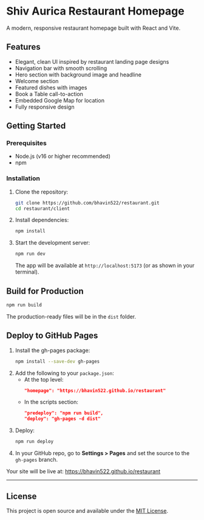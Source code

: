 # Shiv Aurica Restaurant Homepage

A modern, responsive restaurant homepage built with React and Vite.

## Features

- Elegant, clean UI inspired by restaurant landing page designs
- Navigation bar with smooth scrolling
- Hero section with background image and headline
- Welcome section
- Featured dishes with images
- Book a Table call-to-action
- Embedded Google Map for location
- Fully responsive design

## Getting Started

### Prerequisites

- Node.js (v16 or higher recommended)
- npm

### Installation

1. Clone the repository:
   ```sh
   git clone https://github.com/bhavin522/restaurant.git
   cd restaurant/client
   ```
2. Install dependencies:
   ```sh
   npm install
   ```
3. Start the development server:
   ```sh
   npm run dev
   ```
   The app will be available at `http://localhost:5173` (or as shown in your terminal).

## Build for Production

```sh
npm run build
```

The production-ready files will be in the `dist` folder.

## Deploy to GitHub Pages

1. Install the gh-pages package:
   ```sh
   npm install --save-dev gh-pages
   ```
2. Add the following to your `package.json`:
   - At the top level:
     ```json
     "homepage": "https://bhavin522.github.io/restaurant"
     ```
   - In the scripts section:
     ```json
     "predeploy": "npm run build",
     "deploy": "gh-pages -d dist"
     ```
3. Deploy:
   ```sh
   npm run deploy
   ```
4. In your GitHub repo, go to **Settings > Pages** and set the source to the `gh-pages` branch.

Your site will be live at: https://bhavin522.github.io/restaurant

---

## License

This project is open source and available under the [MIT License](../LICENSE).
